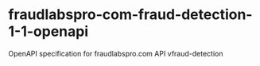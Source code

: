 # fraudlabspro-com-fraud-detection-1-1-openapi
OpenAPI specification for fraudlabspro.com API vfraud-detection
